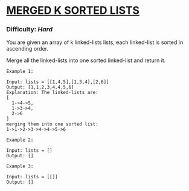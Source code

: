 # [MERGED K SORTED LISTS](https://leetcode.com/problems/merge-k-sorted-lists/description/)

### Difficulty: ***Hard***

You are given an array of k linked-lists lists, each linked-list is sorted in ascending order.

Merge all the linked-lists into one sorted linked-list and return it.

```
Example 1:

Input: lists = [[1,4,5],[1,3,4],[2,6]]
Output: [1,1,2,3,4,4,5,6]
Explanation: The linked-lists are:
[
  1->4->5,
  1->3->4,
  2->6
]
merging them into one sorted list:
1->1->2->3->4->4->5->6
```
```
Example 2:

Input: lists = []
Output: []
```
```
Example 3:

Input: lists = [[]]
Output: []
```
 
```

